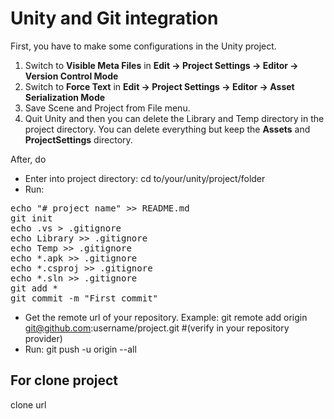 # Unity and Git integration

First, you have to make some configurations in the Unity project.

1. Switch to **Visible Meta Files** in **Edit → Project Settings → Editor → Version Control Mode**
2. Switch to **Force Text** in **Edit → Project Settings → Editor → Asset Serialization Mode**
3. Save Scene and Project from File menu.
4. Quit Unity and then you can delete the Library and Temp directory in the project directory. You can delete everything but keep the **Assets** and **ProjectSettings** directory.

After, do

* Enter into project directory: cd to/your/unity/project/folder
* Run: 
<pre>
echo "# project name" >> README.md
git init
echo .vs > .gitignore
echo Library >> .gitignore
echo Temp >> .gitignore
echo *.apk >> .gitignore
echo *.csproj >> .gitignore
echo *.sln >> .gitignore
git add *
git commit -m "First commit"
</pre>
* Get the remote url of your repository. Example: git remote add origin git@github.com:username/project.git #(verify in your repository provider)
* Run: git push -u origin --all

## For clone project

clone url

